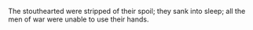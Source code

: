 The stouthearted were stripped of their spoil; they sank into sleep; all the men of war were unable to use their hands.
